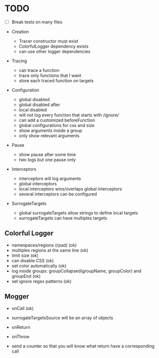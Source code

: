 # TODO

- [ ] Break tests on many files

 * Creation
    + Tracer constructor must exist
    + ColorfulLogger dependency exists
    + can use other logger dependencies

 * Tracing
    + can trace a function
    + trace only functions that I want
    + store each traced function on targets

 * Configuration
    + global disabled
    + global disabled after
    + local disabled
    + will not log every function that starts with /ignore/
    + can add a customized beforeFunction
    + global configurations for css and size
    + show arguments inside a group
    + only show relevant arguments

 * Pause
    + show pause after some time
    + two logs but one pause only

 * Interceptors
    + interceptors will log arguments
    + global interceptors
    + local interceptors wins/overlaps global interceptors
    + several interceptors can be configured

 * SurrogateTargets
    + global surrogateTargets allow strings to define local targets
    + surrogateTargets can have multiples targets

## Colorful Logger
 + namespaces/regions (rpad) (ok)
 + multiples regions at the same line (ok)
 + limit size (ok)
 + can disable CSS (ok)
 + set color automatically (ok)
 + log inside groups: groupCollapsed(groupName, groupColor) and groupEnd (ok)
 + set ignore regex patterns (ok)

## Mogger
 + onCall (ok)
 + surrogateTargetsSource will be an array of objects


 + onReturn
 + onThrow
 + send a counter so that you will know what return have a corresponding call
